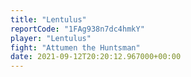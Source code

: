 ```yaml
---
title: "Lentulus"
reportCode: "1FAg938n7dc4hmkY"
player: "Lentulus"
fight: "Attumen the Huntsman"
date: 2021-09-12T20:20:12.967000+00:00
---
```

